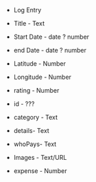 * Log Entry

* Title - Text

* Start Date - date ? number
* end Date - date ? number

* Latitude - Number
* Longitude - Number
* rating - Number

* id - ???
* category - Text
* details- Text
* whoPays- Text
* Images - Text/URL
* expense - Number